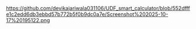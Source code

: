 https://github.com/devikajariwala031106/UDF_smart_calculator/blob/552dfffe1c2edd6db3ebbd57b772b5f0b9dc0a7e/Screenshot%202025-10-17%20195122.png

